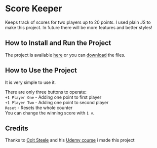 # Score Keeper

Keeps track of scores for two players up to 20 points.
I used plain JS to make this project.
In future there
will be more features and better styles!

## How to Install and Run the Project

The project is available [here](https://osiakmikolaj.github.io/ScoreKeeper/) or you can [download](https://codeload.github.com/osiakmikolaj/ScoreKeeper/zip/refs/heads/main) the files.

## How to Use the Project

It is very simple to use it.

There are only three buttons to operate:<br>
`+1 Player One` - Adding one point to first player<br>
`+1 Player Two` - Adding one point to second player<br>
`Reset` - Resets the whole counter<br>
You can change the winning score with `1 v`.

## Credits

Thanks to [Colt Steele](https://www.youtube.com/@ColtSteeleCode) and his [Udemy course](https://www.udemy.com/course/the-web-developer-bootcamp/) i made this project
